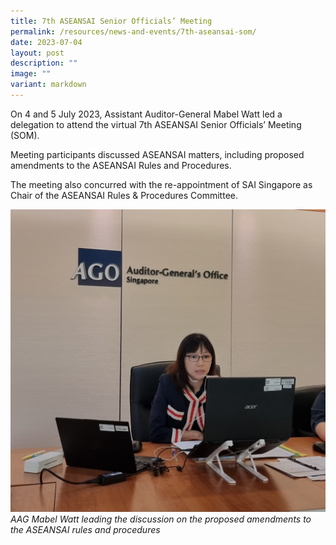 ```yaml
---
title: 7th ASEANSAI Senior Officials’ Meeting
permalink: /resources/news-and-events/7th-aseansai-som/
date: 2023-07-04
layout: post
description: ""
image: ""
variant: markdown
---
```

On 4 and 5 July 2023, Assistant Auditor-General Mabel Watt led a delegation to attend the virtual 7th ASEANSAI Senior Officials’ Meeting (SOM). 

Meeting participants discussed ASEANSAI matters, including proposed amendments to the ASEANSAI Rules and Procedures. 

The meeting also concurred with the re-appointment of SAI Singapore as Chair of the ASEANSAI Rules & Procedures Committee.

![](/images/News_Events_Photos/2023/aseansai_som2023.jpg)
*AAG Mabel Watt leading the discussion on the proposed amendments to the ASEANSAI rules and procedures*